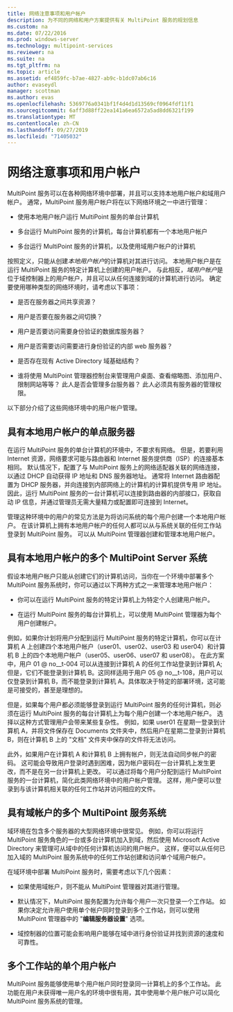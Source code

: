 ```yaml
---
title: 网络注意事项和用户帐户
description: 为不同的网络和用户方案提供有关 MultiPoint 服务的规划信息
ms.custom: na
ms.date: 07/22/2016
ms.prod: windows-server
ms.technology: multipoint-services
ms.reviewer: na
ms.suite: na
ms.tgt_pltfrm: na
ms.topic: article
ms.assetid: ef4859fc-b7ae-4827-ab9c-b1dc07ab6c16
author: evaseydl
manager: scottman
ms.author: evas
ms.openlocfilehash: 5369776a0341bf1f4d4d1d13569cf0964fdf11f1
ms.sourcegitcommit: 6aff3d88ff22ea141a6ea6572a5ad8dd6321f199
ms.translationtype: MT
ms.contentlocale: zh-CN
ms.lasthandoff: 09/27/2019
ms.locfileid: "71405032"
---
```

# <a name="network-considerations-and-user-accounts"></a>网络注意事项和用户帐户
MultiPoint 服务可以在各种网络环境中部署，并且可以支持本地用户帐户和域用户帐户。 通常，MultiPoint 服务用户帐户将在以下网络环境之一中进行管理：  
  
-   使用本地用户帐户运行 MultiPoint 服务的单台计算机  
  
-   多台运行 MultiPoint 服务的计算机，每台计算机都有一个本地用户帐户  
  
-   多台运行 MultiPoint 服务的计算机，以及使用域用户帐户的计算机

按照定义，只能从创建*本地用户帐户*的计算机对其进行访问。 本地用户帐户是在运行 MultiPoint 服务的特定计算机上创建的用户帐户。 与此相反，*域用户帐户*是位于域控制器上的用户帐户，并且可以从任何连接到域的计算机进行访问。 确定要使用哪种类型的网络环境时，请考虑以下事项：  
  
-   是否在服务器之间共享资源？  
  
-   用户是否要在服务器之间切换？  
  
-   用户是否要访问需要身份验证的数据库服务器？  
  
-   用户是否需要访问需要进行身份验证的内部 web 服务器？  
  
-   是否存在现有 Active Directory 域基础结构？  
  
-   谁将使用 MultiPoint 管理器控制台来管理用户桌面、查看缩略图、添加用户、限制网站等等？ 此人是否会管理多台服务器？ 此人必须具有服务器的管理权限。  
  
以下部分介绍了这些网络环境中的用户帐户管理。  
  
## <a name="single-multipoint-server-with-local-user-accounts"></a>具有本地用户帐户的单点服务器  
在运行 MultiPoint 服务的单台计算机的环境中，不要求有网络。 但是，若要利用 Internet 资源，网络要求可能与路由器和 Internet 服务提供商（ISP）的连接基本相同。 默认情况下，配置了与 MultiPoint 服务上的网络适配器关联的网络连接，以通过 DHCP 自动获得 IP 地址和 DNS 服务器地址。 通常将 Internet 路由器配置为 DHCP 服务器，并向连接到内部网络上的计算机的计算机提供专用 IP 地址。 因此，运行 MultiPoint 服务的一台计算机可以连接到路由器的内部接口，获取自动 IP 信息，并通过管理员无需大量精力或配置即可连接到 Internet。  
  
管理这种环境中的用户的常见方法是为将访问系统的每个用户创建一个本地用户帐户。 在该计算机上拥有本地用户帐户的任何人都可以从与系统关联的任何工作站登录到 MultiPoint 服务。 可以从 MultiPoint 管理器创建和管理本地用户帐户。  
  
## <a name="multiple-multipoint-server-systems-with-local-user-accounts"></a>具有本地用户帐户的多个 MultiPoint Server 系统  
假设本地用户帐户只能从创建它们的计算机访问，当你在一个环境中部署多个 MultiPoint 服务系统时，你可以通过以下两种方式之一来管理本地用户帐户：  
  
-   你可以在运行 MultiPoint 服务的特定计算机上为特定个人创建用户帐户。  
  
-   在运行 MultiPoint 服务的每台计算机上，可以使用 MultiPoint 管理器为每个用户创建帐户。  
  
例如，如果你计划将用户分配到运行 MultiPoint 服务的特定计算机，你可以在计算机 A 上创建四个本地用户帐户（user01、user02、user03 和 user04）和计算机 B 上的四个本地用户帐户（user05、user06、user07 和 user08）。 在此方案中，用户 01 @ no__t-004 可以从连接到计算机 A 的任何工作站登录到计算机 A;但是，它们不能登录到计算机 B。这同样适用于用户 05 @ no__t-108，用户可以仅登录到计算机 B，而不能登录到计算机 A。具体取决于特定的部署环境，这可能是可接受的，甚至是理想的。  
  
但是，如果每个用户都必须能够登录到运行 MultiPoint 服务的任何计算机，则必须在运行 MultiPoint 服务的每台计算机上为每个用户创建一个本地用户帐户。 选择以这种方式管理用户会带来某些复杂性。 例如，如果 user01 在星期一登录到计算机 A，并将文件保存在 Documents 文件夹中，然后用户在星期二登录到计算机 B，则在计算机 B 上的 "文档" 文件夹中保存的文件将无法访问。  
  
此外，如果用户在计算机 A 和计算机 B 上拥有帐户，则无法自动同步帐户的密码。 这可能会导致用户登录时遇到困难，因为帐户密码在一台计算机上发生更改，而不是在另一台计算机上更改。 可以通过将每个用户分配到运行 MultiPoint 服务的一台计算机，简化此类网络环境中的用户帐户管理。 这样，用户便可以登录到与该计算机相关联的任何工作站并访问相应的文件。  
  
## <a name="multiple-multipoint-services-systems-with-domain-accounts"></a>具有域帐户的多个 MultiPoint 服务系统  
域环境在包含多个服务器的大型网络环境中很常见。 例如，你可以将运行 MultiPoint 服务角色的一台或多台计算机加入到域，然后使用 Microsoft Active Directory 来管理可从域中的任何计算机访问的用户帐户。 这样，便可以从任何已加入域的 MultiPoint 服务系统中的任何工作站创建和访问单个域用户帐户。  
 
在域环境中部署 MultiPoint 服务时，需要考虑以下几个因素：  
  
-   如果使用域帐户，则不能从 MultiPoint 管理器对其进行管理。  
  
-   默认情况下，MultiPoint 服务配置为允许每个用户一次只登录一个工作站。 如果你决定允许用户使用单个帐户同时登录到多个工作站，则可以使用 MultiPoint 管理器中的 "**编辑服务器设置**" 选项。  
  
-   域控制器的位置可能会影响用户能够在域中进行身份验证并找到资源的速度和可靠性。  
  
## <a name="single-user-account-for-multiple-stations"></a>多个工作站的单个用户帐户  
MultiPoint 服务能够使用单个用户帐户同时登录同一计算机上的多个工作站。 此功能在用户未获得唯一用户名的环境中很有用，其中使用单个用户帐户可以简化 MultiPoint 服务系统的管理。  
  
